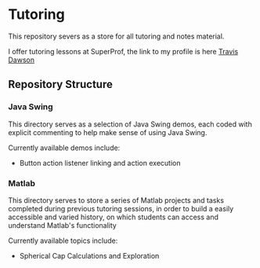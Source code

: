 # Tutoring

This repository severs as a store for all tutoring and notes material. 

I offer tutoring lessons at SuperProf, the link to my profile is 
here [Travis Dawson](https://www.superprof.co.uk/java-python-matlab-tutoring-from-final-year-data-science-and-artificial-intelligence-student-learn-object-oriented-programming.html)

## Repository Structure
### Java Swing 
This directory serves as a selection of Java Swing demos, each coded with explicit commenting 
to help make sense of using Java Swing. 

Currently available demos include:
- Button action listener linking and action execution

### Matlab
This directory serves to store a series of Matlab projects and tasks completed during previous tutoring sessions,
in order to build a easily accessible and varied history, on which students can access and understand 
Matlab's functionality

Currently available topics include:
- Spherical Cap Calculations and Exploration